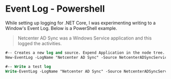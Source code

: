 # Event Log - Powershell

While setting up logging for .NET Core, I was experimenting writing to a Window's Event Log. Below is a PowerShell example.

> Netcenter AD Sync was a Windows Service application and this logged the activities.

```ps
#-- Creates a new log and source. Expend Application in the node tree.
New-EventLog -LogName "Netcenter AD Sync" -Source NetcenterADSyncService

#-- Write a test log
Write-EventLog -LogName "Netcenter AD Sync" -Source NetcenterADSyncService -EventId 0 -Message "This is a TEST" -EntryType Information
```